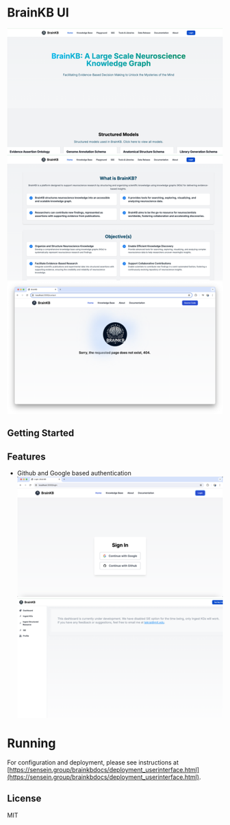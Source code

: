 # BrainKB UI
![](images/home.png)
![](images/about.png)
![](images/404.png)

## Getting Started

## Features
- Github and Google based authentication
    ![](images/login.png)
    ![](images/admin.png)

# Running
For configuration and deployment, please see instructions at [https://sensein.group/brainkbdocs/deployment_userinterface.html](https://sensein.group/brainkbdocs/deployment_userinterface.html).

## License
MIT
